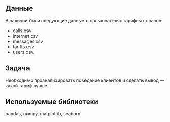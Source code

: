 ## Данные
В наличии были следующие данные о пользователях тарифных планов:

- calls.csv
- internet.csv
- messages.csv
- tariffs.csv
- users.csv.

## Задача
Необходимо проанализировать поведение клиентов и сделать вывод — какой тариф лучше..

## Используемые библиотеки
pandas, numpy, matplotlib, seaborn
